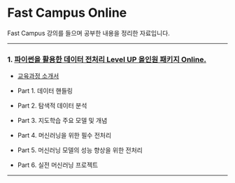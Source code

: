 # Fast Campus Online
Fast Campus 강의를 들으며 공부한 내용을 정리한 자료입니다.

---
### 1. [파이썬을 활용한 데이터 전처리 Level UP 올인원 패키지 Online.](https://fastcampus.co.kr/data_online_preprocess)
- [교육과정 소개서](https://storage.googleapis.com/static.fastcampus.co.kr/prod/uploads/202007/003536-14/[%ED%8C%A8%EC%8A%A4%ED%8A%B8%EC%BA%A0%ED%8D%BC%EC%8A%A4]-%EA%B5%90%EC%9C%A1%EA%B3%BC%EC%A0%95%EC%86%8C%EA%B0%9C%EC%84%9C-%ED%8C%8C%EC%9D%B4%EC%8D%AC%EC%9D%84-%ED%99%9C%EC%9A%A9%ED%95%9C-%EB%8D%B0%EC%9D%B4%ED%84%B0-%EC%A0%84%EC%B2%98%EB%A6%AC-level-up.pdf)
- Part 1. 데이터 핸들링   

- Part 2. 탐색적 데이터 분석

- Part 3. 지도학습 주요 모델 및 개념

- Part 4. 머신러닝을 위한 필수 전처리
- Part 5. 머신러닝 모델의 성능 향상을 위한 전처리
- Part 6. 실전 머신러닝 프로젝트

---
